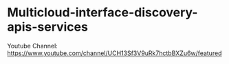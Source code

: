# Multicloud-interface-discovery-apis-services
Youtube Channel: https://www.youtube.com/channel/UCH13Sf3V9uRk7hctbBXZu6w/featured
